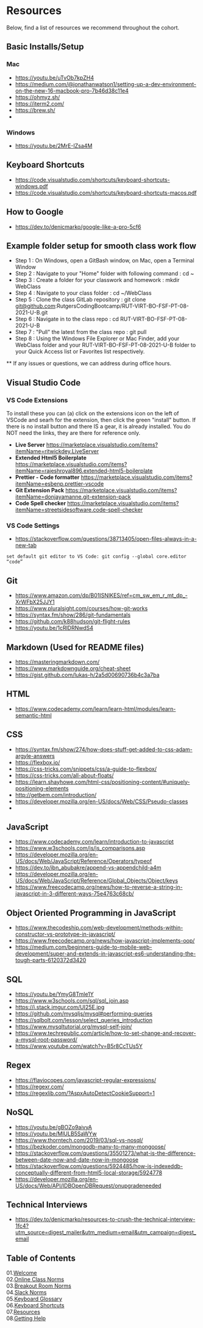 # Resources

Below, find a list of resources we recommend throughout the cohort.

## Basic Installs/Setup

### Mac

- https://youtu.be/uTvOb7kpZH4
- https://medium.com/@jonathanwatson1/setting-up-a-dev-environment-on-the-new-16-macbook-pro-7b46d38c11e4
- https://ohmyz.sh/
- https://iterm2.com/
- https://brew.sh/
- 

### Windows
- https://youtu.be/2MrE-IZsa4M

## Keyboard Shortcuts

- https://code.visualstudio.com/shortcuts/keyboard-shortcuts-windows.pdf
- https://code.visualstudio.com/shortcuts/keyboard-shortcuts-macos.pdf

## How to Google
- https://dev.to/denicmarko/google-like-a-pro-5cf6

## Example folder setup for smooth class work flow

- Step 1 : On Windows, open a GitBash window, on Mac, open a Terminal Window
- Step 2 : Navigate to your "Home" folder with following command : cd ~
- Step 3 : Create a folder for your classwork and homework : mkdir WebClass
- Step 4 : Navigate to your class folder : cd ~/WebClass
 - Step 5 : Clone the class GitLab repository : git clone git@github.com:RutgersCodingBootcamp/RUT-VIRT-BO-FSF-PT-08-2021-U-B.git
- Step 6 : Navigate in to the class repo : cd RUT-VIRT-BO-FSF-PT-08-2021-U-B
- Step 7 : "Pull" the latest from the class repo : git pull
- Step 8 : Using the Windows File Explorer or Mac Finder, add your WebClass folder and your 
RUT-VIRT-BO-FSF-PT-08-2021-U-B folder to your Quick Access list or Favorites list respectively.

** If any issues or questions, we can address during office hours.

## Visual Studio Code

### VS Code Extensions
To install these you can (a) click on the extensions icon on the left of VSCode and searh for the extension, then click the green "install" button.   If there is no install button and there IS a gear, it is already installed.
You do NOT need the links, they are there for reference only.
- **Live Server** https://marketplace.visualstudio.com/items?itemName=ritwickdey.LiveServer
- **Extended Html5 Boilerplate**  https://marketplace.visualstudio.com/items?itemName=rajeshroyal896.extended-html5-boilerplate
- **Prettier - Code formatter**  https://marketplace.visualstudio.com/items?itemName=esbenp.prettier-vscode
- **Git Extension Pack**  https://marketplace.visualstudio.com/items?itemName=donjayamanne.git-extension-pack
- **Code Spell checker**  https://marketplace.visualstudio.com/items?itemName=streetsidesoftware.code-spell-checker



### VS Code Settings

- https://stackoverflow.com/questions/38713405/open-files-always-in-a-new-tab


`set default git editor to VS Code: git config --global core.editor “code”`


## Git

- https://www.amazon.com/dp/B01ISNIKES/ref=cm_sw_em_r_mt_dp_-XrWFbX25JJY1
- https://www.pluralsight.com/courses/how-git-works
- https://syntax.fm/show/286/git-fundamentals
- https://github.com/k88hudson/git-flight-rules
- https://youtu.be/1cRlDRNwdS4


## Markdown (Used for README files)

- https://masteringmarkdown.com/
- https://www.markdownguide.org/cheat-sheet
- https://gist.github.com/lukas-h/2a5d00690736b4c3a7ba

## HTML

- https://www.codecademy.com/learn/learn-html/modules/learn-semantic-html

## CSS

- https://syntax.fm/show/274/how-does-stuff-get-added-to-css-adam-argyle-answers
- https://flexbox.io/
- https://css-tricks.com/snippets/css/a-guide-to-flexbox/
- https://css-tricks.com/all-about-floats/
- https://learn.shayhowe.com/html-css/positioning-content/#uniquely-positioning-elements
- http://getbem.com/introduction/
- https://developer.mozilla.org/en-US/docs/Web/CSS/Pseudo-classes
- 

## JavaScript

- https://www.codecademy.com/learn/introduction-to-javascript
- https://www.w3schools.com/js/js_comparisons.asp
- https://developer.mozilla.org/en-US/docs/Web/JavaScript/Reference/Operators/typeof
- https://dev.to/ibn_abubakre/append-vs-appendchild-a4m
- https://developer.mozilla.org/en-US/docs/Web/JavaScript/Reference/Global_Objects/Object/keys
- https://www.freecodecamp.org/news/how-to-reverse-a-string-in-javascript-in-3-different-ways-75e4763c68cb/


## Object Oriented Programming in JavaScript
- https://www.thecodeship.com/web-development/methods-within-constructor-vs-prototype-in-javascript/
- https://www.freecodecamp.org/news/how-javascript-implements-oop/
- https://medium.com/beginners-guide-to-mobile-web-development/super-and-extends-in-javascript-es6-understanding-the-tough-parts-6120372d3420

## SQL
- https://youtu.be/YmyG8Tmle1Y
- https://www.w3schools.com/sql/sql_join.asp
- https://i.stack.imgur.com/UI25E.jpg
- https://github.com/mysqljs/mysql#performing-queries
- https://sqlbolt.com/lesson/select_queries_introduction
- https://www.mysqltutorial.org/mysql-self-join/
- https://www.techrepublic.com/article/how-to-set-change-and-recover-a-mysql-root-password/
- https://www.youtube.com/watch?v=B5r8CcTUs5Y
## Regex
- https://flaviocopes.com/javascript-regular-expressions/
- https://regexr.com/
- https://regexlib.com/?AspxAutoDetectCookieSupport=1

## NoSQL
- https://youtu.be/gBOZo9aivyA
- https://youtu.be/MlULB5SaWYw
- https://www.thorntech.com/2019/03/sql-vs-nosql/
- https://bezkoder.com/mongodb-many-to-many-mongoose/
- https://stackoverflow.com/questions/35501273/what-is-the-difference-between-date-now-and-date-now-in-mongoose
- https://stackoverflow.com/questions/5924485/how-is-indexeddb-conceptually-different-from-html5-local-storage/5924778
- https://developer.mozilla.org/en-US/docs/Web/API/IDBOpenDBRequest/onupgradeneeded


## Technical Interviews
- https://dev.to/denicmarko/resources-to-crush-the-technical-interview-1fc4?utm_source=digest_mailer&utm_medium=email&utm_campaign=digest_email



## Table of Contents

01.[Welcome](01-Welcome.md)<br>
02.[Online Class Norms](02-Online-Class-Norms.md)<br>
03.[Breakout Room Norms](03-Breakout-Room-Norms.md)<br>
04.[Slack Norms](04-Slack-Norms.md)<br>
05.[Keyboard Glossary](05-Keyboard-Glossary.md)<br>
06.[Keyboard Shortcuts](06-Keyboard-Shortcuts.md)<br>
07.[Resources](07-Resources.md)<br>
08.[Getting Help](08-Getting-Help.md)<br>
